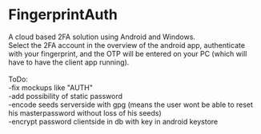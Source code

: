 # FingerprintAuth
 A cloud based 2FA solution using Android and Windows.<br>
 Select the 2FA account in the overview of the android app, authenticate with your fingerprint, and the OTP will be entered on your PC (which will have to have the client app running).<br>
 <br>
 ToDo:<br>
-fix mockups like "AUTH"<br>
-add possibility of static password<br>
-encode seeds serverside with gpg (means the user wont be able to reset his masterpassword without loss of his seeds)<br>
-encrypt password clientside in db with key in android keystore
